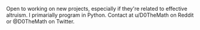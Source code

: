 Open to working on new projects, especially if they're related to effective altruism. I primarially program in Python. Contact at u/D0TheMath on Reddit or @D0TheMath on Twitter. 
